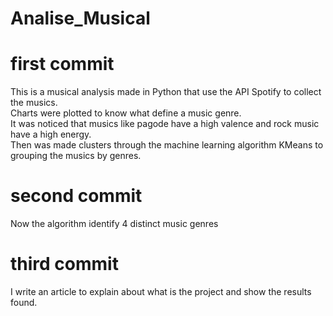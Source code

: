 # Analise_Musical
# first commit  
This is a musical analysis made in Python that use the API Spotify to collect the musics.  
Charts were plotted to know what define a music genre.  
It was noticed that musics like pagode have a high valence and rock music have a high energy.  
Then was made clusters through the machine learning algorithm KMeans to grouping the musics by genres.  
# second commit  
Now the algorithm identify 4 distinct music genres
# third commit  
I write an article to explain about what is the project and show the results found.
